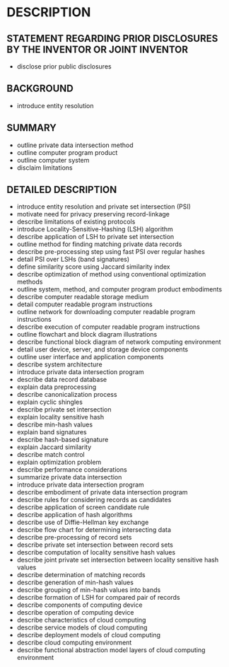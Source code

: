 # DESCRIPTION

## STATEMENT REGARDING PRIOR DISCLOSURES BY THE INVENTOR OR JOINT INVENTOR

- disclose prior public disclosures

## BACKGROUND

- introduce entity resolution

## SUMMARY

- outline private data intersection method
- outline computer program product
- outline computer system
- disclaim limitations

## DETAILED DESCRIPTION

- introduce entity resolution and private set intersection (PSI)
- motivate need for privacy preserving record-linkage
- describe limitations of existing protocols
- introduce Locality-Sensitive-Hashing (LSH) algorithm
- describe application of LSH to private set intersection
- outline method for finding matching private data records
- describe pre-processing step using fast PSI over regular hashes
- detail PSI over LSHs (band signatures)
- define similarity score using Jaccard similarity index
- describe optimization of method using conventional optimization methods
- outline system, method, and computer program product embodiments
- describe computer readable storage medium
- detail computer readable program instructions
- outline network for downloading computer readable program instructions
- describe execution of computer readable program instructions
- outline flowchart and block diagram illustrations
- describe functional block diagram of network computing environment
- detail user device, server, and storage device components
- outline user interface and application components
- describe system architecture
- introduce private data intersection program
- describe data record database
- explain data preprocessing
- describe canonicalization process
- explain cyclic shingles
- describe private set intersection
- explain locality sensitive hash
- describe min-hash values
- explain band signatures
- describe hash-based signature
- explain Jaccard similarity
- describe match control
- explain optimization problem
- describe performance considerations
- summarize private data intersection
- introduce private data intersection program
- describe embodiment of private data intersection program
- describe rules for considering records as candidates
- describe application of screen candidate rule
- describe application of hash algorithms
- describe use of Diffie-Hellman key exchange
- describe flow chart for determining intersecting data
- describe pre-processing of record sets
- describe private set intersection between record sets
- describe computation of locality sensitive hash values
- describe joint private set intersection between locality sensitive hash values
- describe determination of matching records
- describe generation of min-hash values
- describe grouping of min-hash values into bands
- describe formation of LSH for compared pair of records
- describe components of computing device
- describe operation of computing device
- describe characteristics of cloud computing
- describe service models of cloud computing
- describe deployment models of cloud computing
- describe cloud computing environment
- describe functional abstraction model layers of cloud computing environment


